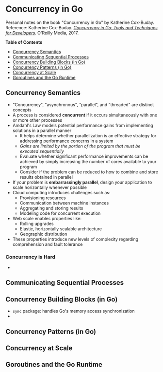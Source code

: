 # Concurrency in Go
Personal notes on the book "Concurrency in Go" by Katherine Cox-Buday. Reference: Katherine Cox-Buday. *[Concurrency in Go: Tools and Techniques for Developers](https://katherine.cox-buday.com/concurrency-in-go/)*. O'Reilly Media, 2017.

**Table of Contents**

- [Concurrency Semantics](#concurrency-semantics)
- [Communicating Sequential Processes](#communicating-sequential-processes)
- [Concurrency Building Blocks (in Go)](#concurrency-building-blocks-in-go)
- [Concurrency Patterns (in Go)](#concurrency-patterns-in-go)
- [Concurrency at Scale](#concurrency-at-scale)
- [Goroutines and the Go Runtime](#goroutines-and-the-go-runtime)

## Concurrency Semantics

- "Concurrency", "asynchronous", "parallel", and "threaded" are distinct concepts
- A process is considered **concurrent** if it occurs simultaneously with one or more other processes
- Amdahl's Law models potential performance gains from implementing solutions in a parallel manner
  - It helps determine whether parallelization is an effective strategy for addressing performance concerns in a system
  - _Gains are limited by the portion of the program that must be executed sequentially_
  - Evaluate whether significant performance improvements can be achieved by simply increasing the number of cores available to your program
  - Consider if the problem can be reduced to how to combine and store results obtained in parallel
- If your problem is **embarrassingly parallel**, design your application to scale horizontally whenever possible
- Cloud computing introduces challenges such as:
  - Provisioning resources
  - Communication between machine instances
  - Aggregating and storing results
  - Modeling code for concurrent execution
- Web scale enables properties like:
  - Rolling upgrades
  - Elastic, horizontally scalable architecture
  - Geographic distribution
- These properties introduce new levels of complexity regarding comprehension and fault tolerance

### Concurrency is Hard

- 

## Communicating Sequential Processes
## Concurrency Building Blocks (in Go)

- `sync` package: handles Go's memory access synchronization
- 

## Concurrency Patterns (in Go)
## Concurrency at Scale
## Goroutines and the Go Runtime

